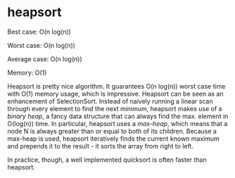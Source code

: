 # heapsort

Best case: O(n log(n))

Worst case: O(n log(n))

Average case: O(n log(n))

Memory: O(1)

Heapsort is pretty nice algorithm. It guarantees O(n log(n)) worst case time with O(1) memory usage, which is impressive. Heapsort can be seen as an enhancement of SelectionSort. Instead of naively running a linear scan through every element to find the next minimum, heapsort makes use of a *binary heap*, a fancy data structure that can always find the max. element in O(log(n)) time. In particular, heapsort uses a *max-heap*, which means that a node N is always greater than or equal to both of its children. Because a max-heap is used, heapsort iteratively finds the current known maximum and prepends it to the result - it sorts the array from right to left.

In practice, though, a well implemented quicksort is often faster than heapsort.
